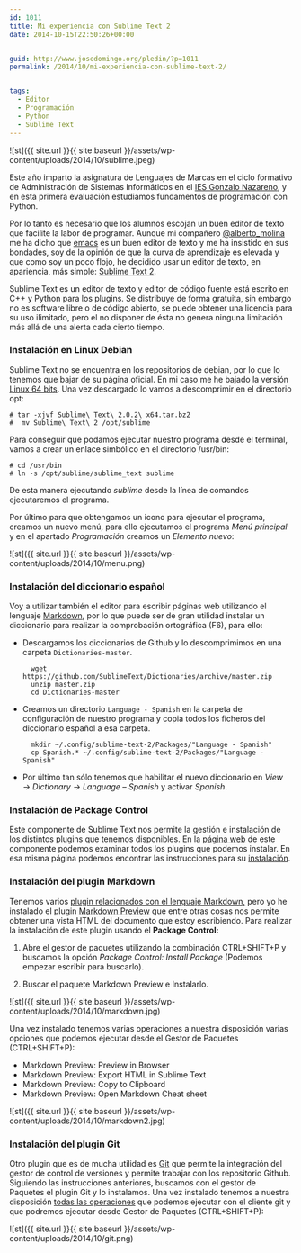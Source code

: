 ```yaml
---
id: 1011
title: Mi experiencia con Sublime Text 2
date: 2014-10-15T22:50:26+00:00


guid: http://www.josedomingo.org/pledin/?p=1011
permalink: /2014/10/mi-experiencia-con-sublime-text-2/


tags:
  - Editor
  - Programación
  - Python
  - Sublime Text
---
```

![st]({{ site.url }}{{ site.baseurl }}/assets/wp-content/uploads/2014/10/sublime.jpeg)

Este año imparto la asignatura de <a>Lenguajes de Marcas</a> en el ciclo formativo de Administración de Sistemas Informáticos en el [IES Gonzalo Nazareno](http://dit.gonzalonazareno.org), y en esta primera evaluación estudiamos fundamentos de programación con Python.

Por lo tanto es necesario que los alumnos escojan un buen editor de texto que facilite la labor de programar. Aunque mi compañero [@alberto_molina](https://twitter.com/alberto_molina) me ha dicho que [emacs](http://www.gnu.org/software/emacs/) es un buen editor de texto y me ha insistido en sus bondades, soy de la opinión de que la curva de aprendizaje es elevada y que como soy un poco flojo, he decidido usar un editor de texto, en apariencia, más simple: [Sublime Text 2](http://www.sublimetext.com/2).

Sublime Text es un editor de texto y editor de código fuente está escrito en C++ y Python para los plugins. Se distribuye de forma gratuita, sin embargo no es software libre o de código abierto, se puede obtener una licencia para su uso ilimitado, pero el no disponer de ésta no genera ninguna limitación más allá de una alerta cada cierto tiempo.<!--more-->

### Instalación en Linux Debian

Sublime Text no se encuentra en los repositorios de debian, por lo que lo tenemos que bajar de su página oficial. En mi caso me he bajado la versión [Linux 64 bits](http://c758482.r82.cf2.rackcdn.com/Sublime%20Text%202.0.2%20x64.tar.bz2). Una vez descargado lo vamos a descomprimir en el directorio opt:

    # tar -xjvf Sublime\ Text\ 2.0.2\ x64.tar.bz2
    #  mv Sublime\ Text\ 2 /opt/sublime

Para conseguir que podamos ejecutar nuestro programa desde el terminal, vamos a crear un enlace simbólico en el directorio /usr/bin:

    # cd /usr/bin
    # ln -s /opt/sublime/sublime_text sublime

De esta manera ejecutando _sublime_ desde la línea de comandos ejecutaremos el programa.

Por último para que obtengamos un icono para ejecutar el programa, creamos un nuevo menú, para ello ejecutamos el programa _Menú principal_ y en el apartado _Programación_ creamos un _Elemento nuevo_:

![st]({{ site.url }}{{ site.baseurl }}/assets/wp-content/uploads/2014/10/menu.png)

### Instalación del diccionario español

Voy a utilizar también el editor para escribir páginas web utilizando el lenguaje [Markdown](http://es.wikipedia.org/wiki/Markdown), por lo que puede ser de gran utilidad instalar un diccionario para realizar la comprobación ortográfica (F6), para ello:

* Descargamos los diccionarios de Github y lo descomprimimos en una carpeta `Dictionaries-master`.

        wget https://github.com/SublimeText/Dictionaries/archive/master.zip
        unzip master.zip
        cd Dictionaries-master

* Creamos un directorio `Language - Spanish` en la carpeta de configuración de nuestro programa y copia todos los ficheros del diccionario español a esa carpeta.

        mkdir ~/.config/sublime-text-2/Packages/"Language - Spanish"
        cp Spanish.* ~/.config/sublime-text-2/Packages/"Language - Spanish"

 * Por último tan sólo tenemos que habilitar el nuevo diccionario en _View → Dictionary → Language – Spanish_ y activar _Spanish_.

### Instalación de Package Control

Este componente de Sublime Text nos permite la gestión e instalación de los distintos plugins que tenemos disponibles. En la [página web](https://sublime.wbond.net/) de este componente podemos examinar todos los plugins que podemos instalar. En esa misma página podemos encontrar las instrucciones para su [instalación](https://sublime.wbond.net/installation).

### Instalación del plugin Markdown

Tenemos varios [plugin relacionados con el lenguaje Markdown,](https://sublime.wbond.net/search/markdown) pero yo he instalado el plugin [Markdown Preview](https://sublime.wbond.net/packages/Markdown%20Preview) que entre otras cosas nos permite obtener una vista HTML del documento que estoy escribiendo. Para realizar la instalación de este plugin usando el **Package Control:**

1. Abre el gestor de paquetes utilizando la combinación CTRL+SHIFT+P y buscamos la opción _Package Control: Install Package_ (Podemos empezar escribir para buscarlo).
  
  2. Buscar el paquete Markdown Preview e Instalarlo.

![st]({{ site.url }}{{ site.baseurl }}/assets/wp-content/uploads/2014/10/markdown.jpg)

Una vez instalado tenemos varias operaciones a nuestra disposición varias opciones que podemos ejecutar desde el Gestor de Paquetes (CTRL+SHIFT+P):

* Markdown Preview: Preview in Browser
* Markdown Preview: Export HTML in Sublime Text
* Markdown Preview: Copy to Clipboard
* Markdown Preview: Open Markdown Cheat sheet

![st]({{ site.url }}{{ site.baseurl }}/assets/wp-content/uploads/2014/10/markdown2.jpg)

### Instalación del plugin Git

Otro plugin que es de mucha utilidad es [Git](https://sublime.wbond.net/packages/Git) que permite la integración del gestor de control de versiones y permite trabajar con los repositorio Github. Siguiendo las instrucciones anteriores, buscamos con el gestor de Paquetes el plugin Git y lo instalamos. Una vez instalado tenemos a nuestra disposición [todas las operaciones](https://github.com/kemayo/sublime-text-git/wiki) que podemos ejecutar con el cliente git y que podremos ejecutar desde Gestor de Paquetes (CTRL+SHIFT+P):

![st]({{ site.url }}{{ site.baseurl }}/assets/wp-content/uploads/2014/10/git.png)

